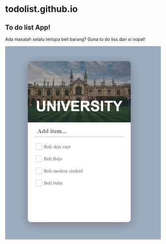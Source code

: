 # todolist.github.io

## To do list App! 

Ada masalah selalu terlupa beli barang? Guna to do liss dari si nopal!

![alt text](https://github.com/naufalazim/todolist.github.io/blob/main/Todolist-gambar.png)
